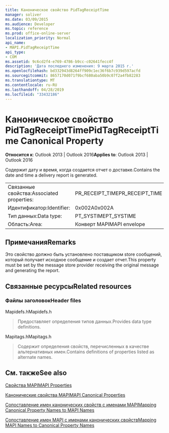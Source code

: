 ```yaml
---
title: Каноническое свойство PidTagReceiptTime
manager: soliver
ms.date: 03/09/2015
ms.audience: Developer
ms.topic: reference
ms.prod: office-online-server
localization_priority: Normal
api_name:
- MAPI.PidTagReceiptTime
api_type:
- COM
ms.assetid: 9c6cd2f4-e769-4786-b9cc-c02641fecc4f
description: 'Дата последнего изменения: 9 марта 2015 г.'
ms.openlocfilehash: bd332943d8264ff909c1ec36f6b7c939d597acfd
ms.sourcegitcommit: 8657170d071f9bcf680aba50b9c07f2a4fb82283
ms.translationtype: MT
ms.contentlocale: ru-RU
ms.lasthandoff: 04/28/2019
ms.locfileid: "33432186"
---
```

# <a name="pidtagreceipttime-canonical-property"></a><span data-ttu-id="5319c-103">Каноническое свойство PidTagReceiptTime</span><span class="sxs-lookup"><span data-stu-id="5319c-103">PidTagReceiptTime Canonical Property</span></span>

  
  
<span data-ttu-id="5319c-104">**Относится к**: Outlook 2013 | Outlook 2016</span><span class="sxs-lookup"><span data-stu-id="5319c-104">**Applies to**: Outlook 2013 | Outlook 2016</span></span> 
  
<span data-ttu-id="5319c-105">Содержит дату и время, когда создается отчет о доставке.</span><span class="sxs-lookup"><span data-stu-id="5319c-105">Contains the date and time a delivery report is generated.</span></span>
  
|||
|:-----|:-----|
|<span data-ttu-id="5319c-106">Связанные свойства:</span><span class="sxs-lookup"><span data-stu-id="5319c-106">Associated properties:</span></span>  <br/> |<span data-ttu-id="5319c-107">PR_RECEIPT_TIME</span><span class="sxs-lookup"><span data-stu-id="5319c-107">PR_RECEIPT_TIME</span></span>  <br/> |
|<span data-ttu-id="5319c-108">Идентификатор:</span><span class="sxs-lookup"><span data-stu-id="5319c-108">Identifier:</span></span>  <br/> |<span data-ttu-id="5319c-109">0x002A</span><span class="sxs-lookup"><span data-stu-id="5319c-109">0x002A</span></span>  <br/> |
|<span data-ttu-id="5319c-110">Тип данных:</span><span class="sxs-lookup"><span data-stu-id="5319c-110">Data type:</span></span>  <br/> |<span data-ttu-id="5319c-111">PT_SYSTIME</span><span class="sxs-lookup"><span data-stu-id="5319c-111">PT_SYSTIME</span></span>  <br/> |
|<span data-ttu-id="5319c-112">Область:</span><span class="sxs-lookup"><span data-stu-id="5319c-112">Area:</span></span>  <br/> |<span data-ttu-id="5319c-113">Конверт MAPI</span><span class="sxs-lookup"><span data-stu-id="5319c-113">MAPI envelope</span></span>  <br/> |
   
## <a name="remarks"></a><span data-ttu-id="5319c-114">Примечания</span><span class="sxs-lookup"><span data-stu-id="5319c-114">Remarks</span></span>

<span data-ttu-id="5319c-115">Это свойство должно быть установлено поставщиком store сообщений, который получает исходное сообщение и создает отчет.</span><span class="sxs-lookup"><span data-stu-id="5319c-115">This property must be set by the message store provider receiving the original message and generating the report.</span></span> 
  
## <a name="related-resources"></a><span data-ttu-id="5319c-116">Связанные ресурсы</span><span class="sxs-lookup"><span data-stu-id="5319c-116">Related resources</span></span>

### <a name="header-files"></a><span data-ttu-id="5319c-117">Файлы заголовок</span><span class="sxs-lookup"><span data-stu-id="5319c-117">Header files</span></span>

<span data-ttu-id="5319c-118">Mapidefs.h</span><span class="sxs-lookup"><span data-stu-id="5319c-118">Mapidefs.h</span></span>
  
> <span data-ttu-id="5319c-119">Предоставляет определения типов данных.</span><span class="sxs-lookup"><span data-stu-id="5319c-119">Provides data type definitions.</span></span>
    
<span data-ttu-id="5319c-120">Mapitags.h</span><span class="sxs-lookup"><span data-stu-id="5319c-120">Mapitags.h</span></span>
  
> <span data-ttu-id="5319c-121">Содержит определения свойств, перечисленных в качестве альтернативных имен.</span><span class="sxs-lookup"><span data-stu-id="5319c-121">Contains definitions of properties listed as alternate names.</span></span>
    
## <a name="see-also"></a><span data-ttu-id="5319c-122">См. также</span><span class="sxs-lookup"><span data-stu-id="5319c-122">See also</span></span>



[<span data-ttu-id="5319c-123">Свойства MAPI</span><span class="sxs-lookup"><span data-stu-id="5319c-123">MAPI Properties</span></span>](mapi-properties.md)
  
[<span data-ttu-id="5319c-124">Канонические свойства MAPI</span><span class="sxs-lookup"><span data-stu-id="5319c-124">MAPI Canonical Properties</span></span>](mapi-canonical-properties.md)
  
[<span data-ttu-id="5319c-125">Сопоставление имен канонических свойств с именами MAPI</span><span class="sxs-lookup"><span data-stu-id="5319c-125">Mapping Canonical Property Names to MAPI Names</span></span>](mapping-canonical-property-names-to-mapi-names.md)
  
[<span data-ttu-id="5319c-126">Сопоставление имен MAPI с именами канонических свойств</span><span class="sxs-lookup"><span data-stu-id="5319c-126">Mapping MAPI Names to Canonical Property Names</span></span>](mapping-mapi-names-to-canonical-property-names.md)

